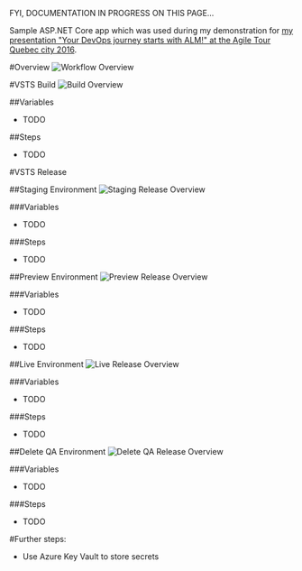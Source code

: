 FYI, DOCUMENTATION IN PROGRESS ON THIS PAGE...

Sample ASP.NET Core app which was used during my demonstration for [my presentation "Your DevOps journey starts with ALM!" at the Agile Tour Quebec city 2016](http://aka.ms/mabenoit-atq2016).

#Overview
![Workflow Overview](/docs/Overview.PNG)

#VSTS Build
![Build Overview](/docs/Build.PNG)

##Variables
- TODO

##Steps 
- TODO

#VSTS Release

##Staging Environment
![Staging Release Overview](/docs/StagingRelease.PNG)

###Variables
- TODO

###Steps 
- TODO

##Preview Environment
![Preview Release Overview](/docs/PreviewRelease.PNG)

###Variables
- TODO

###Steps 
- TODO

##Live Environment
![Live Release Overview](/docs/LiveRelease.PNG)

###Variables
- TODO

###Steps 
- TODO

##Delete QA Environment
![Delete QA Release Overview](/docs/DeleteQARelease.PNG)

###Variables
- TODO

###Steps 
- TODO

#Further steps:
- Use Azure Key Vault to store secrets